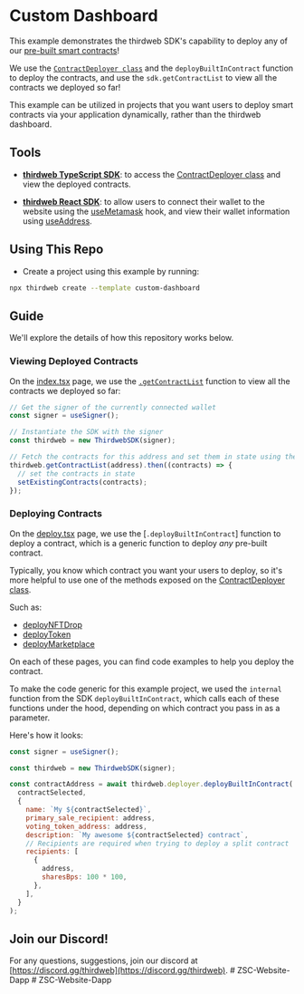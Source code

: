 # Custom Dashboard

This example demonstrates the thirdweb SDK's capability to deploy any of our [pre-built smart contracts](https://portal.thirdweb.com/pre-built-contracts)!

We use the [`ContractDeployer class`](https://portal.thirdweb.com/typescript/sdk.contractdeployer) and the `deployBuiltInContract` function to deploy the contracts, and use the `sdk.getContractList` to view all the contracts we deployed so far!

This example can be utilized in projects that you want users to deploy smart contracts via your application dynamically, rather than the thirdweb dashboard.

## Tools

- [**thirdweb TypeScript SDK**](https://portal.thirdweb.com/typescript/): to access the [ContractDeployer class](https://portal.thirdweb.com/typescript/sdk.contractdeployer) and view the deployed contracts.

- [**thirdweb React SDK**](https://portal.thirdweb.com/react/): to allow users to connect their wallet to the website using the [useMetamask](https://portal.thirdweb.com/react/react.usemetamask) hook, and view their wallet information using [useAddress](https://portal.thirdweb.com/react/react.useaddress).

## Using This Repo

- Create a project using this example by running:

```bash
npx thirdweb create --template custom-dashboard
```

## Guide

We'll explore the details of how this repository works below.

### Viewing Deployed Contracts

On the [index.tsx](pages/index.tsx) page, we use the [`.getContractList`](https://portal.thirdweb.com/typescript/sdk.thirdwebsdk.getcontractlist#thirdwebsdkgetcontractlist-method) function to view all the contracts we deployed so far:

```jsx
// Get the signer of the currently connected wallet
const signer = useSigner();

// Instantiate the SDK with the signer
const thirdweb = new ThirdwebSDK(signer);

// Fetch the contracts for this address and set them in state using the SDK
thirdweb.getContractList(address).then((contracts) => {
  // set the contracts in state
  setExistingContracts(contracts);
});
```

### Deploying Contracts

On the [deploy.tsx](pages/deploy.tsx) page, we use the [`.deployBuiltInContract`] function to deploy a contract, which is a generic function to deploy _any_ pre-built contract.

Typically, you know which contract you want your users to deploy, so it's more helpful to use one of the methods exposed on the [ContractDeployer class](https://portal.thirdweb.com/typescript/sdk.contractdeployer#contractdeployer-class).

Such as:

- [deployNFTDrop](https://portal.thirdweb.com/typescript/sdk.contractdeployer.deploynftdrop)
- [deployToken](https://portal.thirdweb.com/typescript/sdk.contractdeployer.deploytoken)
- [deployMarketplace](https://portal.thirdweb.com/typescript/sdk.contractdeployer.deploymarketplace)

On each of these pages, you can find code examples to help you deploy the contract.

To make the code generic for this example project, we used the `internal` function from the SDK `deployBuiltInContract`, which calls each of these functions under the hood, depending on which contract you pass in as a parameter.

Here's how it looks:

```jsx
const signer = useSigner();

const thirdweb = new ThirdwebSDK(signer);

const contractAddress = await thirdweb.deployer.deployBuiltInContract(
  contractSelected,
  {
    name: `My ${contractSelected}`,
    primary_sale_recipient: address,
    voting_token_address: address,
    description: `My awesome ${contractSelected} contract`,
    // Recipients are required when trying to deploy a split contract
    recipients: [
      {
        address,
        sharesBps: 100 * 100,
      },
    ],
  }
);
```

## Join our Discord!

For any questions, suggestions, join our discord at [https://discord.gg/thirdweb](https://discord.gg/thirdweb).
#   Z S C - W e b s i t e - D a p p  
 #   Z S C - W e b s i t e - D a p p  
 